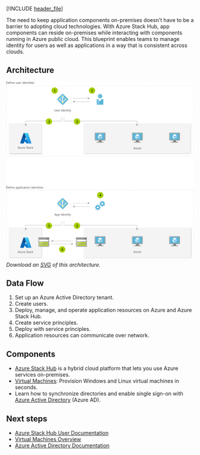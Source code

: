 


[!INCLUDE [header_file](../../../includes/sol-idea-header.md)]

The need to keep application components on-premises doesn't have to be a barrier to adopting cloud technologies. With Azure Stack Hub, app components can reside on-premises while interacting with components running in Azure public cloud. This blueprint enables teams to manage identity for users as well as applications in a way that is consistent across clouds.

## Architecture

![Architecture diagram](../media/hybrid-identity.png)
*Download an [SVG](../media/hybrid-identity.svg) of this architecture.*

## Data Flow

1. Set up an Azure Active Directory tenant.
1. Create users.
1. Deploy, manage, and operate application resources on Azure and Azure Stack Hub.
1. Create service principles.
1. Deploy with service principles.
1. Application resources can communicate over network.

## Components

* [Azure Stack Hub](https://azure.microsoft.com/overview/azure-stack) is a hybrid cloud platform that lets you use Azure services on-premises.
* [Virtual Machines](https://azure.microsoft.com/services/virtual-machines): Provision Windows and Linux virtual machines in seconds.
* Learn how to synchronize directories and enable single sign-on with [Azure Active Directory](https://azure.microsoft.com/services/active-directory) (Azure AD).

## Next steps

* [Azure Stack Hub User Documentation](/azure/azure-stack/user)
* [Virtual Machines Overview](https://azure.microsoft.com/services/virtual-machines)
* [Azure Active Directory Documentation](/azure/active-directory)